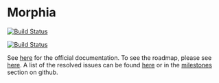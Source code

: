 # Morphia

[![Build Status](https://github.com/MorphiaOrg/morphia/workflows/Tests/badge.svg)](https://github.com/MorphiaOrg/morphia/actions?query=workflow%3ATests)

[![Build Status](https://github.com/MorphiaOrg/morphia/workflows/Quality%20Checks/badge.svg)](https://github.com/MorphiaOrg/morphia/actions?query=workflow%3A"Quality+Checks")

See [here](https://morphia.dev) for the official documentation.  To see the roadmap, please see [here](Roadmap.md).  A 
list of the resolved issues can be found [here](CHANGELOG.md) or in the [milestones](https://github.com/MorphiaOrg/morphia/milestones) 
section on github.
